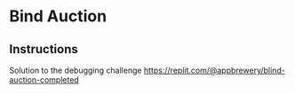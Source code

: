 # Bind Auction
## Instructions

Solution to the debugging challenge
https://replit.com/@appbrewery/blind-auction-completed